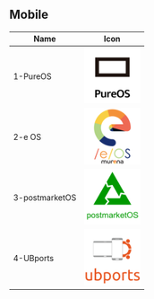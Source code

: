 ## Mobile
Name|Icon
--|--
1-PureOS|<img src="1-PureOS.png" width="100px">
2-e OS|<img src="2-e_OS.png" width="100px">
3-postmarketOS|<img src="3-postmarketOS.png" width="100px">
4-UBports|<img src="4-UBports.png" width="100px">
